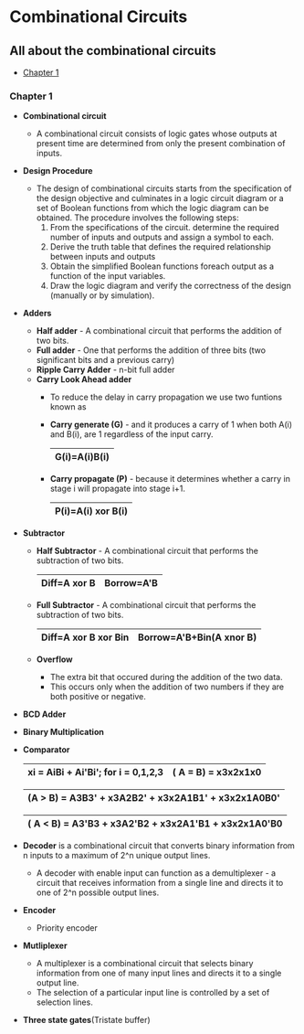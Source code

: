 # Combinational Circuits

## All about the combinational circuits

* [Chapter 1](/Digital%20Electronics/Topics/combinational.md#chapter-1)

### Chapter 1

* **Combinational circuit**
  * A combinational circuit consists of logic gates whose outputs at present time are determined from only the present combination of inputs.
* **Design Procedure**
  * The design of combinational circuits starts from the specification of the design objective and culminates in a logic circuit diagram or a set of Boolean functions from which the logic diagram can be obtained. The procedure involves the following steps:
    1. From the specifications of the circuit. determine the required number of inputs and outputs and assign a symbol to each.
    1. Derive the truth table that defines the required relationship between inputs and outputs
    1. Obtain the simplified Boolean functions foreach output as a function of the input variables.
    1. Draw the logic diagram and verify the correctness of the design (manually or by simulation).
* **Adders**
  * **Half adder** - A combinational circuit that performs the addition of two bits.
  * **Full adder** - One that performs the addition of three bits (two significant bits and a previous carry)
  * **Ripple Carry Adder** - n-bit full adder
  * **Carry Look Ahead adder**
    * To reduce the delay in carry propagation we use two funtions known as
    * **Carry generate (G)** - and it produces a carry of 1 when both A(i) and B(i), are 1 regardless of the input carry.

      |G(i)=A(i)B(i)|
      |--|
    * **Carry propagate (P)** - because it determines whether a carry in stage i will propagate into stage i+1.

      |P(i)=A(i) xor B(i)|
      |--|
* **Subtractor**
  * **Half Subtractor** - A combinational circuit that performs the subtraction of two bits.

      |Diff=A xor B|Borrow=A'B|
      |--|--|
  * **Full Subtractor** - A combinational circuit that performs the subtraction of two bits.

      |Diff=A xor B xor Bin|Borrow=A'B+Bin(A xnor B)|
      |--|--|
  * **Overflow**
    * The extra bit that occured during the addition of the two data.
    * This occurs only when the addition of two numbers if they are both positive or negative.
* **BCD Adder**
* **Binary Multiplication**
* **Comparator**

    |xi = AiBi + Ai'Bi'; for i = 0,1,2,3|( A = B) = x3x2x1x0|
    |--|--|

    |(A > B) = A3B3' + x3A2B2' + x3x2A1B1' + x3x2x1A0B0'
    |--|

    |( A < B) = A3'B3 + x3A2'B2 + x3x2A1'B1 + x3x2x1A0'B0
    |--|
* **Decoder** is a combinational circuit that converts binary information from n inputs  to a maximum of 2^n unique output lines.
  * A decoder with enable input can function as a demultiplexer - a circuit that receives information from a single line and directs it to one of 2^n possible output lines.
* **Encoder**
  * Priority encoder
* **Mutliplexer**
  * A multiplexer is a combinational circuit that selects binary information from one of many input lines and directs it to a single output line.
  * The selection of a particular input line is controlled by a set of selection lines.
* **Three state gates**(Tristate buffer)
